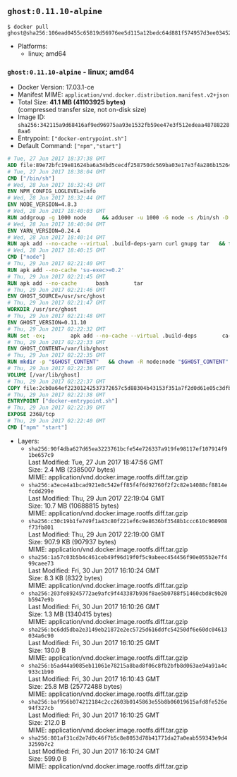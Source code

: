## `ghost:0.11.10-alpine`

```console
$ docker pull ghost@sha256:106ead0455c65819d56976ee5d115a12bedc64d881f574957d3ee03452f43f17
```

-	Platforms:
	-	linux; amd64

### `ghost:0.11.10-alpine` - linux; amd64

-	Docker Version: 17.03.1-ce
-	Manifest MIME: `application/vnd.docker.distribution.manifest.v2+json`
-	Total Size: **41.1 MB (41103925 bytes)**  
	(compressed transfer size, not on-disk size)
-	Image ID: `sha256:342115a9d68416af9ed96975aa93e1532fb59ee47e3f512edeaa487882288aa6`
-	Entrypoint: `["docker-entrypoint.sh"]`
-	Default Command: `["npm","start"]`

```dockerfile
# Tue, 27 Jun 2017 18:37:38 GMT
ADD file:89e72bfc19e81624ba6a34bd5cecdf258750dc569ba03e17e3f4a286b1526461 in / 
# Tue, 27 Jun 2017 18:38:04 GMT
CMD ["/bin/sh"]
# Wed, 28 Jun 2017 18:32:43 GMT
ENV NPM_CONFIG_LOGLEVEL=info
# Wed, 28 Jun 2017 18:32:44 GMT
ENV NODE_VERSION=4.8.3
# Wed, 28 Jun 2017 18:40:03 GMT
RUN addgroup -g 1000 node     && adduser -u 1000 -G node -s /bin/sh -D node     && apk add --no-cache         libstdc++     && apk add --no-cache --virtual .build-deps         binutils-gold         curl         g++         gcc         gnupg         libgcc         linux-headers         make         python   && for key in     9554F04D7259F04124DE6B476D5A82AC7E37093B     94AE36675C464D64BAFA68DD7434390BDBE9B9C5     FD3A5288F042B6850C66B31F09FE44734EB7990E     71DCFD284A79C3B38668286BC97EC7A07EDE3FC1     DD8F2338BAE7501E3DD5AC78C273792F7D83545D     B9AE9905FFD7803F25714661B63B535A4C206CA9     C4F0DFFF4E8C1A8236409D08E73BC641CC11F4C8     56730D5401028683275BD23C23EFEFE93C4CFFFE   ; do     gpg --keyserver pgp.mit.edu --recv-keys "$key" ||     gpg --keyserver keyserver.pgp.com --recv-keys "$key" ||     gpg --keyserver ha.pool.sks-keyservers.net --recv-keys "$key" ;   done     && curl -SLO "https://nodejs.org/dist/v$NODE_VERSION/node-v$NODE_VERSION.tar.xz"     && curl -SLO --compressed "https://nodejs.org/dist/v$NODE_VERSION/SHASUMS256.txt.asc"     && gpg --batch --decrypt --output SHASUMS256.txt SHASUMS256.txt.asc     && grep " node-v$NODE_VERSION.tar.xz\$" SHASUMS256.txt | sha256sum -c -     && tar -xf "node-v$NODE_VERSION.tar.xz"     && cd "node-v$NODE_VERSION"     && ./configure     && make -j$(getconf _NPROCESSORS_ONLN)     && make install     && apk del .build-deps     && cd ..     && rm -Rf "node-v$NODE_VERSION"     && rm "node-v$NODE_VERSION.tar.xz" SHASUMS256.txt.asc SHASUMS256.txt
# Wed, 28 Jun 2017 18:40:04 GMT
ENV YARN_VERSION=0.24.4
# Wed, 28 Jun 2017 18:40:14 GMT
RUN apk add --no-cache --virtual .build-deps-yarn curl gnupg tar   && for key in     6A010C5166006599AA17F08146C2130DFD2497F5   ; do     gpg --keyserver pgp.mit.edu --recv-keys "$key" ||     gpg --keyserver keyserver.pgp.com --recv-keys "$key" ||     gpg --keyserver ha.pool.sks-keyservers.net --recv-keys "$key" ;   done   && curl -fSLO --compressed "https://yarnpkg.com/downloads/$YARN_VERSION/yarn-v$YARN_VERSION.tar.gz"   && curl -fSLO --compressed "https://yarnpkg.com/downloads/$YARN_VERSION/yarn-v$YARN_VERSION.tar.gz.asc"   && gpg --batch --verify yarn-v$YARN_VERSION.tar.gz.asc yarn-v$YARN_VERSION.tar.gz   && mkdir -p /opt/yarn   && tar -xzf yarn-v$YARN_VERSION.tar.gz -C /opt/yarn --strip-components=1   && ln -s /opt/yarn/bin/yarn /usr/local/bin/yarn   && ln -s /opt/yarn/bin/yarn /usr/local/bin/yarnpkg   && rm yarn-v$YARN_VERSION.tar.gz.asc yarn-v$YARN_VERSION.tar.gz   && apk del .build-deps-yarn
# Wed, 28 Jun 2017 18:40:15 GMT
CMD ["node"]
# Thu, 29 Jun 2017 02:21:40 GMT
RUN apk add --no-cache 'su-exec>=0.2'
# Thu, 29 Jun 2017 02:21:45 GMT
RUN apk add --no-cache 		bash 		tar
# Thu, 29 Jun 2017 02:21:46 GMT
ENV GHOST_SOURCE=/usr/src/ghost
# Thu, 29 Jun 2017 02:21:47 GMT
WORKDIR /usr/src/ghost
# Thu, 29 Jun 2017 02:21:48 GMT
ENV GHOST_VERSION=0.11.10
# Thu, 29 Jun 2017 02:22:32 GMT
RUN set -ex; 		apk add --no-cache --virtual .build-deps 		ca-certificates 		gcc 		make 		openssl 		python 		unzip 	; 		wget -O ghost.zip "https://github.com/TryGhost/Ghost/releases/download/${GHOST_VERSION}/Ghost-${GHOST_VERSION}.zip"; 	unzip ghost.zip; 		npm install --production; 		apk del .build-deps; 		rm ghost.zip; 	npm cache clean; 	rm -rf /tmp/npm*
# Thu, 29 Jun 2017 02:22:33 GMT
ENV GHOST_CONTENT=/var/lib/ghost
# Thu, 29 Jun 2017 02:22:35 GMT
RUN mkdir -p "$GHOST_CONTENT" 	&& chown -R node:node "$GHOST_CONTENT" 	&& ln -s "$GHOST_CONTENT/config.js" "$GHOST_SOURCE/config.js"
# Thu, 29 Jun 2017 02:22:36 GMT
VOLUME [/var/lib/ghost]
# Thu, 29 Jun 2017 02:22:37 GMT
COPY file:2cb0a64ef22301242537372657c5d88304b43153f351a7f2d0d61e05c3dfb29a in /usr/local/bin/ 
# Thu, 29 Jun 2017 02:22:38 GMT
ENTRYPOINT ["docker-entrypoint.sh"]
# Thu, 29 Jun 2017 02:22:39 GMT
EXPOSE 2368/tcp
# Thu, 29 Jun 2017 02:22:40 GMT
CMD ["npm" "start"]
```

-	Layers:
	-	`sha256:90f4dba627d65ea3223761bcfe54e726337a919fe98117ef107914f91be657c9`  
		Last Modified: Tue, 27 Jun 2017 18:47:56 GMT  
		Size: 2.4 MB (2385007 bytes)  
		MIME: application/vnd.docker.image.rootfs.diff.tar.gzip
	-	`sha256:a3ece4a1bcad921e8c542eff85f4f6d92760f2f2c82e14088cf8814efcdd299e`  
		Last Modified: Thu, 29 Jun 2017 22:19:04 GMT  
		Size: 10.7 MB (10688815 bytes)  
		MIME: application/vnd.docker.image.rootfs.diff.tar.gzip
	-	`sha256:c30c19b1fe749f1a43c80f221ef6c9e8636bf3548b1ccc610c960908f73fb801`  
		Last Modified: Thu, 29 Jun 2017 22:19:00 GMT  
		Size: 907.9 KB (907937 bytes)  
		MIME: application/vnd.docker.image.rootfs.diff.tar.gzip
	-	`sha256:1a57c03b5b4c461ceb49f96d19f0f5c9abeec454456f90e055b2e7f499caee73`  
		Last Modified: Fri, 30 Jun 2017 16:10:24 GMT  
		Size: 8.3 KB (8322 bytes)  
		MIME: application/vnd.docker.image.rootfs.diff.tar.gzip
	-	`sha256:203fe89245772ae9afc9f443387b936f8ae5b0788f51460cbd8c9b20b5947e9b`  
		Last Modified: Fri, 30 Jun 2017 16:10:26 GMT  
		Size: 1.3 MB (1340415 bytes)  
		MIME: application/vnd.docker.image.rootfs.diff.tar.gzip
	-	`sha256:bc6dd5dba2e3149eb21872e2ec5725d616ddfc54250df6e60dc04613034a6c90`  
		Last Modified: Fri, 30 Jun 2017 16:10:25 GMT  
		Size: 130.0 B  
		MIME: application/vnd.docker.image.rootfs.diff.tar.gzip
	-	`sha256:b5ad44a9085eb11061e78215a8bad8f06c8fb2bfb8d063ae94a91a4c933c1b90`  
		Last Modified: Fri, 30 Jun 2017 16:10:43 GMT  
		Size: 25.8 MB (25772488 bytes)  
		MIME: application/vnd.docker.image.rootfs.diff.tar.gzip
	-	`sha256:baf956b074212184c2cc2603b0145863e55b8b06019615afd8fe526e94f327cb`  
		Last Modified: Fri, 30 Jun 2017 16:10:25 GMT  
		Size: 212.0 B  
		MIME: application/vnd.docker.image.rootfs.diff.tar.gzip
	-	`sha256:801af31cd2e7d0c46f7b5c8e8053d78b41771da27a0eab559343e9d43259b7c2`  
		Last Modified: Fri, 30 Jun 2017 16:10:24 GMT  
		Size: 599.0 B  
		MIME: application/vnd.docker.image.rootfs.diff.tar.gzip
